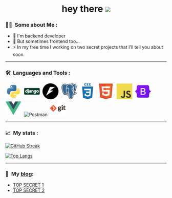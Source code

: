<h1 align="center">hey there <img src="https://media.giphy.com/media/hvRJCLFzcasrR4ia7z/giphy.gif" width="30px"></h1>

### :woman_technologist: &nbsp;Some about Me :


- 🔭 I'm backend developer
- 🌱 But sometimes frontend too...
- ⚡ In my free time I working on two secret projects that I'll tell you about soon.

---

### 🛠 &nbsp;Languages and Tools :

<p>
  <img src="https://github.com/devicons/devicon/blob/master/icons/python/python-original.svg" title="Java" alt="Python" width="50" height="50"/>&nbsp;
  <img src="https://github.com/devicons/devicon/blob/master/icons/django/django-original.svg"  title="Django" alt="Django" width="50" height="50"/>&nbsp;
  <img src="https://raw.githubusercontent.com/simple-icons/simple-icons/master/icons/fastapi.svg" title="FastpAPI"  alt="FastpAPI" width="50" height="50"/>&nbsp;
  <img src="https://github.com/devicons/devicon/blob/master/icons/postgresql/postgresql-original.svg"  title="Postgresql" alt="Postgresql" width="50" height="50"/>&nbsp;
  <img src="https://github.com/devicons/devicon/blob/master/icons/css3/css3-plain-wordmark.svg"  title="CSS3" alt="CSS" width="50" height="50"/>&nbsp;
  <img src="https://github.com/devicons/devicon/blob/master/icons/html5/html5-original.svg" title="HTML5" alt="HTML" width="50" height="50"/>&nbsp;
  <img src="https://github.com/devicons/devicon/blob/master/icons/javascript/javascript-original.svg" title="JavaScript" alt="JavaScript" width="50" height="50"/>&nbsp;
  <img src="https://github.com/devicons/devicon/blob/master/icons/bootstrap/bootstrap-original.svg" title="bootstrap" alt="bootstrap" width="50" height="50"/>&nbsp;
  <img src="https://github.com/devicons/devicon/blob/master/icons/vuejs/vuejs-original.svg" title="Vue" alt="Vue" width="50" height="50"/>&nbsp;
  <img src="https://www.vectorlogo.zone/logos/getpostman/getpostman-icon.svg" title="Postman"  alt="Postman" width="50" height="50"/>&nbsp;
  <img src="https://github.com/devicons/devicon/blob/master/icons/git/git-original-wordmark.svg" title="Git" **alt="Git" width="50" height="50"/>&nbsp;
</p>

---

### 📈 &nbsp;My stats :

[![GitHub Streak](http://github-readme-streak-stats.herokuapp.com?user=reksikan&theme=blux&hide_border=true&date_format=j%20M%5B%20Y%5D)](https://git.io/streak-stats)

[![Top Langs](https://github-readme-stats.vercel.app/api/top-langs/?username=reksikan&layout=compact&theme=vision-friendly-dark)](https://github.com/anuraghazra/github-readme-stats)

---

### 📝 &nbsp;My [blog](https://github.com/reksikan):
- [TOP SECRET 1](https://github.com/reksikan)
- [TOP SECRET 2](https://github.com/reksikan)
